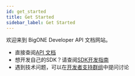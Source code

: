 ```yaml
---
id: get_started
title: Get Started
sidebar_label: Get Started
---
```


欢迎来到 BigONE Developer API 文档网站。

* 直接查阅[API 文档](/bigone-developer-api/docs/api.html)
* 想开发自己的SDK？请查阅[SDK开发指南](/bigone-developer-api/docs/sdk_overview.html)
* 遇到技术问题，可以在[开发者支持群组]()中提问讨论
